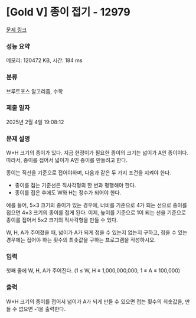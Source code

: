 # [Gold V] 종이 접기 - 12979 

[문제 링크](https://www.acmicpc.net/problem/12979) 

### 성능 요약

메모리: 120472 KB, 시간: 184 ms

### 분류

브루트포스 알고리즘, 수학

### 제출 일자

2025년 2월 4일 19:08:12

### 문제 설명

<p>W×H 크기의 종이가 있다. 지금 현정이가 필요한 종이의 크기는 넓이가 A인 종이이다. 따라서, 종이를 접어서 넓이가 A인 종이를 만들려고 한다.</p>

<p>종이는 직선을 기준으로 접어야하며, 다음과 같은 두 가지 조건을 지켜야 한다.</p>

<ul>
	<li>종이를 접는 기준선은 직사각형의 한 변과 평행해야 한다.</li>
	<li>종이를 접은 후에도 W와 H는 정수가 되어야 한다.</li>
</ul>

<p>예를 들어, 5×3 크기의 종이가 있는 경우에, 너비를 기준으로 4가 되는 선으로 종이를 접으면 4×3 크기의 종이를 접게 된다. 이제, 높이를 기준으로 1이 되는 선을 기준으로 종이를 접어서 5×2 크기의 직사각형을 만들 수 있다.</p>

<p>W, H, A가 주어졌을 때, 넓이가 A가 되게 접을 수 있는지 없는지 구하고, 접을 수 있는 경우에는 접어야 하는 횟수의 최솟값을 구하는 프로그램을 작성하시오.</p>

### 입력 

 <p>첫째 줄에 W, H, A가 주어진다. (1 ≤ W, H ≤ 1,000,000,000, 1 ≤ A ≤ 100,000)</p>

### 출력 

 <p>W×H 크기의 종이를 접어서 넓이가 A가 되게 만들 수 있으면 접는 횟수의 최솟값을, 만들 수 없으면 -1을 출력한다.</p>

